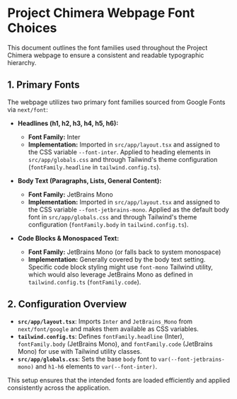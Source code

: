 # Project Chimera Webpage Font Choices

This document outlines the font families used throughout the Project Chimera webpage to ensure a consistent and readable typographic hierarchy.

## 1. Primary Fonts

The webpage utilizes two primary font families sourced from Google Fonts via `next/font`:

*   **Headlines (h1, h2, h3, h4, h5, h6):**
    *   **Font Family:** Inter
    *   **Implementation:** Imported in `src/app/layout.tsx` and assigned to the CSS variable `--font-inter`. Applied to heading elements in `src/app/globals.css` and through Tailwind's theme configuration (`fontFamily.headline` in `tailwind.config.ts`).

*   **Body Text (Paragraphs, Lists, General Content):**
    *   **Font Family:** JetBrains Mono
    *   **Implementation:** Imported in `src/app/layout.tsx` and assigned to the CSS variable `--font-jetbrains-mono`. Applied as the default body font in `src/app/globals.css` and through Tailwind's theme configuration (`fontFamily.body` in `tailwind.config.ts`).

*   **Code Blocks & Monospaced Text:**
    *   **Font Family:** JetBrains Mono (or falls back to system monospace)
    *   **Implementation:** Generally covered by the body text setting. Specific code block styling might use `font-mono` Tailwind utility, which would also leverage JetBrains Mono as defined in `tailwind.config.ts` (`fontFamily.code`).

## 2. Configuration Overview

*   **`src/app/layout.tsx`**: Imports `Inter` and `JetBrains_Mono` from `next/font/google` and makes them available as CSS variables.
*   **`tailwind.config.ts`**: Defines `fontFamily.headline` (Inter), `fontFamily.body` (JetBrains Mono), and `fontFamily.code` (JetBrains Mono) for use with Tailwind utility classes.
*   **`src/app/globals.css`**: Sets the base `body` font to `var(--font-jetbrains-mono)` and `h1-h6` elements to `var(--font-inter)`.

This setup ensures that the intended fonts are loaded efficiently and applied consistently across the application.
